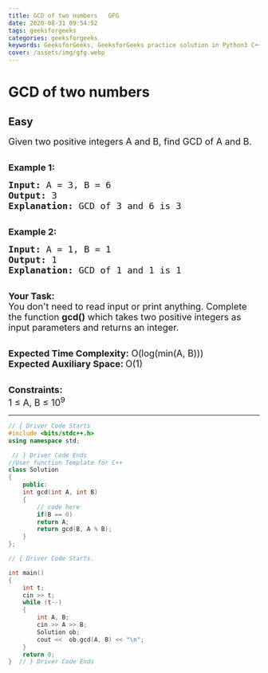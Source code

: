```yaml
---
title: GCD of two numbers   GFG
date: 2020-08-31 09:54:52
tags: geeksforgeeks
categories: geeksforgeeks
keywords: GeeksforGeeks, GeeksforGeeks practice solution in Python3 C++ Java, GCD of two numbers - GFG solution
cover: /assets/img/gfg.webp
---
```



# GCD of two numbers
## Easy
<div class="problem-statement">
                <p></p><p><span style="font-size:18px">Given two positive integers A and B, find GCD of A and B.</span></p>

<p><br>
<span style="font-size:18px"><strong>Example 1:</strong></span></p>

<pre><span style="font-size:18px"><strong>Input:</strong> A = 3, B = 6
<strong>Output:</strong> 3
<strong>Explanation:</strong> GCD of 3 and 6 is 3</span></pre>

<p><br>
<span style="font-size:18px"><strong>Example 2:</strong></span></p>

<pre><span style="font-size:18px"><strong>Input:</strong> A = 1, B = 1
<strong>Output:</strong> 1
<strong>Explanation:</strong> GCD of 1 and 1 is 1</span></pre>

<p><br>
<span style="font-size:18px"><strong>Your Task: &nbsp;</strong><br>
You don't need to read input or print anything. Complete the function <strong>gcd()</strong> which takes two positive integers as input parameters and returns an integer.</span></p>

<p><br>
<span style="font-size:18px"><strong>Expected Time Complexity:</strong> O(log(min(A, B)))<br>
<strong>Expected Auxiliary Space:&nbsp;</strong>O(1) </span></p>

<p><br>
<span style="font-size:18px"><strong>Constraints:</strong><br>
1 ≤ A, B ≤ 10<sup>9</sup></span></p>
 <p></p>
            </div>

---




```cpp
// { Driver Code Starts
#include <bits/stdc++.h>
using namespace std;

 // } Driver Code Ends
//User function Template for C++
class Solution
{
	public:
    int gcd(int A, int B) 
	{ 
	    // code here
	    if(B == 0)
	    return A;
	    return gcd(B, A % B);
	} 
};

// { Driver Code Starts.

int main() 
{
   	int t;
    cin >> t;
    while (t--)
    {
        int A, B;
        cin >> A >> B;
        Solution ob;
       	cout <<  ob.gcd(A, B) << "\n";
    }
    return 0;
}  // } Driver Code Ends
```
